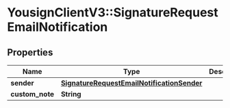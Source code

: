 # YousignClientV3::SignatureRequestEmailNotification

## Properties
Name | Type | Description | Notes
------------ | ------------- | ------------- | -------------
**sender** | [**SignatureRequestEmailNotificationSender**](SignatureRequestEmailNotificationSender.md) |  | 
**custom_note** | **String** |  | 

